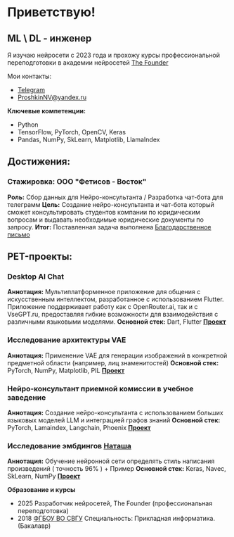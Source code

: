 # Приветствую!


## ML \ DL - инженер

Я изучаю нейросети с 2023 года и прохожу курсы профессиональной переподготовки в академии нейросетей [The Founder](https://academy.the-founder.ru/)


Мои контакты:


* [Telegram](https://t.me/Nikolai0000011)
* [ProshkinNV@yandex.ru](mailto:ProshkinNV@yandex.ru)


**Ключевые компетенции:**
* Python
* TensorFlow, PyTorch, OpenCV, Keras
* Pandas, NumPy, SkLearn, Matplotlib, LlamaIndex


## Достижения:
### Стажировка: ООО "Фетисов - Восток"

**Роль:** Сбор данных для Нейро-консультанта  / Разработка чат-бота для телеграмм
**Цель:** Создание нейро-консультанта и чат-бота который сможет консультировать студентов компании по юридическим вопросам и выдавать необходимые юридические документы по запросу.
**Итог:** Поставленная задача выполнена [Благодарственное письмо](https://storage.yandexcloud.net/preview/photo_5197217273964784104_y.jpg)

## PET-проекты:

### Desktop AI Chat
**Аннотация:** Мультиплатформенное приложение для общения с искусственным интеллектом, разработанное с использованием Flutter. Приложение поддерживает работу как с OpenRouter.ai, так и с VseGPT.ru, предоставляя гибкие возможности для взаимодействия с различными языковыми моделями.
**Основной стек:** Dart, Flutter
[**Проект**](https://github.com/ProshkinNV/Desktop_AI_Chat)

### Исследование архитектуры VAE
**Аннотация:** Применение VAE для генерации изображений в конкретной предметной области (например, лиц знаменитостей)
**Основной стек:**  PyTorch, NumPy, Matplotlib, PIL
[**Проект**](https://github.com/ProshkinNV/Image/blob/main/VAE%20Generation%20%E2%84%964.ipynb)


### Нейро-консультант приемной комиссии в учебное заведение
**Аннотация:** Создание нейро-консультанта с использованием больших языковых моделей LLM и интеграцией графов знаний 
**Основной стек:** PyTorch, Lamaindex, Langchain, Phoenix
[**Проект**](https://github.com/ProshkinNV/Neuroconsultant/blob/main/Practical_work_%E2%80%9CNeuroconsultant%E2%80%9D_ipynb_.ipynb)


### Исследование эмбдингов [Наташа](https://natasha.github.io/navec/) 
**Аннотация:** Обучение нейронной сети определять стиль написания произведений ( точность 96% ) + Пример
**Основной стек:** Keras, Navec, SkLearn, NumPy
[**Проект**](https://github.com/ProshkinNV/Text/blob/main/GitHub_Poets_%E2%84%961.ipynb)



**Образование и курсы**
* 2025 Разработчик нейросетей, The Founder (профессиональная переподготовка)
* 2018 [ФГБОУ ВО СВГУ](https://www.svgu.ru/) Специальность: Прикладная информатика. (Бакалавр)
